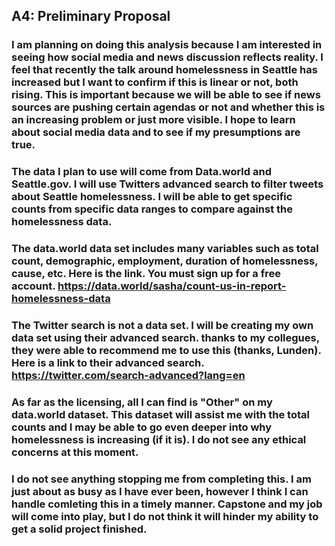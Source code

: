 ## A4: Preliminary Proposal

### I am planning on doing this analysis because I am interested in seeing how social media and news discussion reflects reality. I feel that recently the talk around homelessness in Seattle has increased but I want to confirm if this is linear or not, both rising. This is important because we will be able to see if news sources are pushing certain agendas or not and whether this is an increasing problem or just more visible. I hope to learn about social media data and to see if my presumptions are true. 

### The data I plan to use will come from Data.world and Seattle.gov. I will use Twitters advanced search to filter tweets about Seattle homelessness. I will be able to get specific counts from specific data ranges to compare against the homelessness data. 

### The data.world data set includes many variables such as total count, demographic, employment, duration of homelessness, cause, etc. Here is the link. You must sign up for a free account. https://data.world/sasha/count-us-in-report-homelessness-data

### The Twitter search is not a data set. I will be creating my own data set using their advanced search. thanks to my collegues, they were able to recommend me to use this (thanks, Lunden). Here is a link to their advanced search. https://twitter.com/search-advanced?lang=en

### As far as the licensing, all I can find is "Other" on my data.world dataset. This dataset will assist me with the total counts and I may be able to go even deeper into why homelessness is increasing (if it is). I do not see any ethical concerns at this moment.

### I do not see anything stopping me from completing this. I am just about as busy as I have ever been, however I think I can handle comleting this in a timely manner. Capstone and my job will come into play, but I do not think it will hinder my ability to get a solid project finished. 